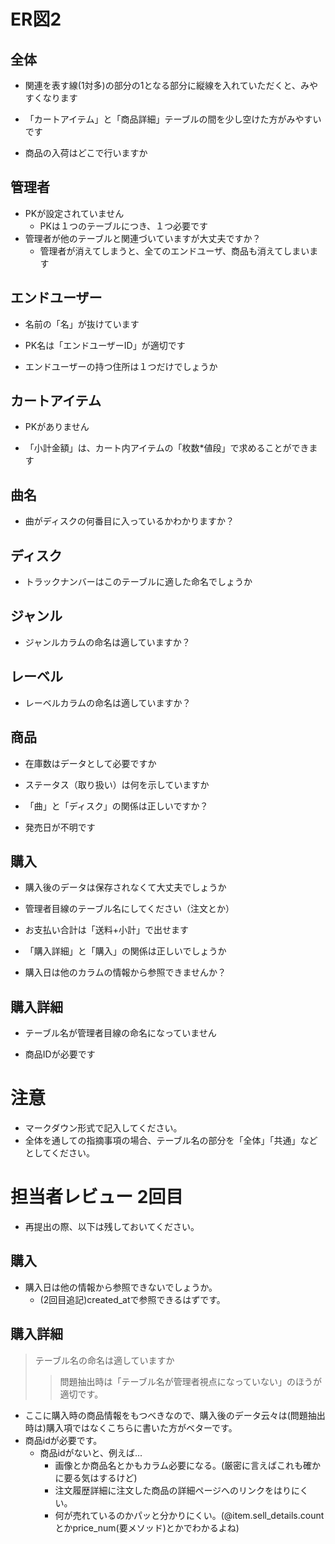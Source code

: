 # ER図2
## 全体
- 関連を表す線(1対多)の部分の1となる部分に縦線を入れていただくと、みやすくなります

- 「カートアイテム」と「商品詳細」テーブルの間を少し空けた方がみやすいです

- 商品の入荷はどこで行いますか

## 管理者
- PKが設定されていません
  - PKは１つのテーブルにつき、１つ必要です
- 管理者が他のテーブルと関連づいていますが大丈夫ですか？
  - 管理者が消えてしまうと、全てのエンドユーザ、商品も消えてしまいます
  
## エンドユーザー
- 名前の「名」が抜けています

- PK名は「エンドユーザーID」が適切です

- エンドユーザーの持つ住所は１つだけでしょうか
  
## カートアイテム
- PKがありません

- 「小計金額」は、カート内アイテムの「枚数*値段」で求めることができます

## 曲名
- 曲がディスクの何番目に入っているかわかりますか？
  
## ディスク
- トラックナンバーはこのテーブルに適した命名でしょうか

## ジャンル
- ジャンルカラムの命名は適していますか？

## レーベル
- レーベルカラムの命名は適していますか？
  
## 商品
- 在庫数はデータとして必要ですか
  
- ステータス（取り扱い）は何を示していますか
  
- 「曲」と「ディスク」の関係は正しいですか？

- 発売日が不明です
  
## 購入
- 購入後のデータは保存されなくて大丈夫でしょうか
  
- 管理者目線のテーブル名にしてください（注文とか）

- お支払い合計は「送料+小計」で出せます

- 「購入詳細」と「購入」の関係は正しいでしょうか

- 購入日は他のカラムの情報から参照できませんか？
  
## 購入詳細
- テーブル名が管理者目線の命名になっていません
  
- 商品IDが必要です

# 注意
* マークダウン形式で記入してください。
* 全体を通しての指摘事項の場合、テーブル名の部分を「全体」「共通」などとしてください。


# 担当者レビュー 2回目
- 再提出の際、以下は残しておいてください。

## 購入
- 購入日は他の情報から参照できないでしょうか。
  - (2回目追記)created_atで参照できるはずです。

## 購入詳細
> テーブル名の命名は適していますか
>> 問題抽出時は「テーブル名が管理者視点になっていない」のほうが適切です。
- ここに購入時の商品情報をもつべきなので、購入後のデータ云々は(問題抽出時は)購入項ではなくこちらに書いた方がベターです。
- 商品idが必要です。
  - 商品idがないと、例えば...
    - 画像とか商品名とかもカラム必要になる。(厳密に言えばこれも確かに要る気はするけど)
    - 注文履歴詳細に注文した商品の詳細ページへのリンクをはりにくい。
    - 何が売れているのかパッと分かりにくい。(@item.sell_details.countとかprice_num(要メソッド)とかでわかるよね)
